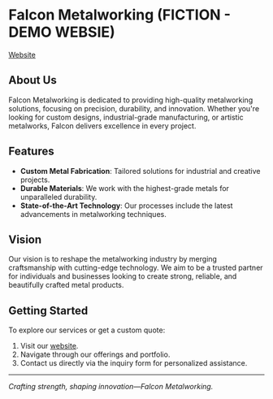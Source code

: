 # Falcon Metalworking (FICTION - DEMO WEBSIE)

[Website](https://falcon.starlight-foss.org/en/)

## About Us

Falcon Metalworking is dedicated to providing high-quality metalworking solutions, focusing on precision, durability, and innovation. Whether you're looking for custom designs, industrial-grade manufacturing, or artistic metalworks, Falcon delivers excellence in every project.

## Features

- **Custom Metal Fabrication**: Tailored solutions for industrial and creative projects.
- **Durable Materials**: We work with the highest-grade metals for unparalleled durability.
- **State-of-the-Art Technology**: Our processes include the latest advancements in metalworking techniques.

## Vision

Our vision is to reshape the metalworking industry by merging craftsmanship with cutting-edge technology. We aim to be a trusted partner for individuals and businesses looking to create strong, reliable, and beautifully crafted metal products.

## Getting Started

To explore our services or get a custom quote:

1. Visit our [website](https://falcon.starlight-foss.org/en/).
2. Navigate through our offerings and portfolio.
3. Contact us directly via the inquiry form for personalized assistance.

---

*Crafting strength, shaping innovation—Falcon Metalworking.*
